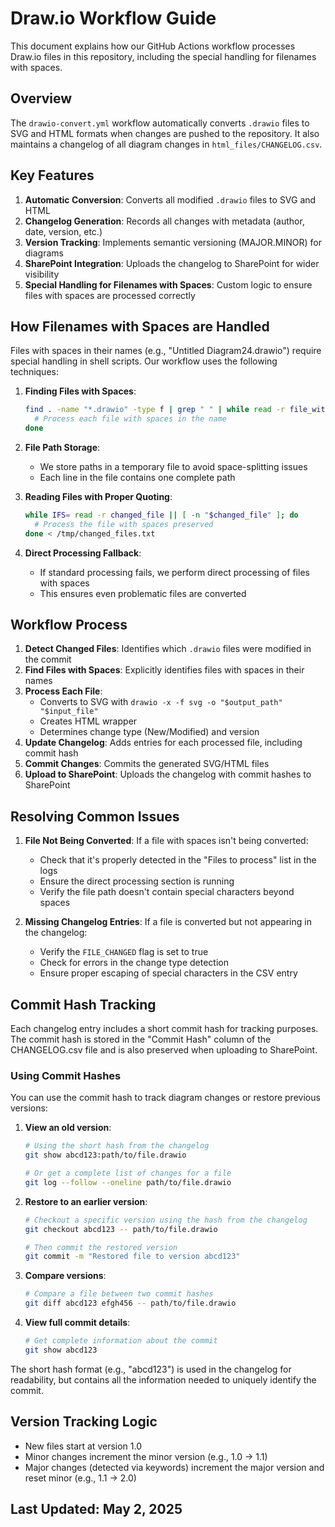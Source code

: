 # Draw.io Workflow Guide

This document explains how our GitHub Actions workflow processes Draw.io files in this repository, including the special handling for filenames with spaces.

## Overview

The `drawio-convert.yml` workflow automatically converts `.drawio` files to SVG and HTML formats when changes are pushed to the repository. It also maintains a changelog of all diagram changes in `html_files/CHANGELOG.csv`.

## Key Features

1. **Automatic Conversion**: Converts all modified `.drawio` files to SVG and HTML
2. **Changelog Generation**: Records all changes with metadata (author, date, version, etc.)
3. **Version Tracking**: Implements semantic versioning (MAJOR.MINOR) for diagrams
4. **SharePoint Integration**: Uploads the changelog to SharePoint for wider visibility
5. **Special Handling for Filenames with Spaces**: Custom logic to ensure files with spaces are processed correctly

## How Filenames with Spaces are Handled

Files with spaces in their names (e.g., "Untitled Diagram24.drawio") require special handling in shell scripts. Our workflow uses the following techniques:

1. **Finding Files with Spaces**:
   ```bash
   find . -name "*.drawio" -type f | grep " " | while read -r file_with_spaces; do
     # Process each file with spaces in the name
   done
   ```

2. **File Path Storage**:
   - We store paths in a temporary file to avoid space-splitting issues
   - Each line in the file contains one complete path

3. **Reading Files with Proper Quoting**:
   ```bash
   while IFS= read -r changed_file || [ -n "$changed_file" ]; do
     # Process the file with spaces preserved
   done < /tmp/changed_files.txt
   ```

4. **Direct Processing Fallback**:
   - If standard processing fails, we perform direct processing of files with spaces
   - This ensures even problematic files are converted

## Workflow Process

1. **Detect Changed Files**: Identifies which `.drawio` files were modified in the commit
2. **Find Files with Spaces**: Explicitly identifies files with spaces in their names
3. **Process Each File**: 
   - Converts to SVG with `drawio -x -f svg -o "$output_path" "$input_file"`
   - Creates HTML wrapper
   - Determines change type (New/Modified) and version
4. **Update Changelog**: Adds entries for each processed file, including commit hash
5. **Commit Changes**: Commits the generated SVG/HTML files
6. **Upload to SharePoint**: Uploads the changelog with commit hashes to SharePoint

## Resolving Common Issues

1. **File Not Being Converted**: If a file with spaces isn't being converted:
   - Check that it's properly detected in the "Files to process" list in the logs
   - Ensure the direct processing section is running
   - Verify the file path doesn't contain special characters beyond spaces

2. **Missing Changelog Entries**: If a file is converted but not appearing in the changelog:
   - Verify the `FILE_CHANGED` flag is set to true
   - Check for errors in the change type detection
   - Ensure proper escaping of special characters in the CSV entry

## Commit Hash Tracking

Each changelog entry includes a short commit hash for tracking purposes. The commit hash is stored in the "Commit Hash" column of the CHANGELOG.csv file and is also preserved when uploading to SharePoint.

### Using Commit Hashes

You can use the commit hash to track diagram changes or restore previous versions:

1. **View an old version**:
   ```zsh
   # Using the short hash from the changelog
   git show abcd123:path/to/file.drawio
   
   # Or get a complete list of changes for a file
   git log --follow --oneline path/to/file.drawio
   ```

2. **Restore to an earlier version**:
   ```zsh
   # Checkout a specific version using the hash from the changelog
   git checkout abcd123 -- path/to/file.drawio
   
   # Then commit the restored version
   git commit -m "Restored file to version abcd123"
   ```

3. **Compare versions**:
   ```zsh
   # Compare a file between two commit hashes
   git diff abcd123 efgh456 -- path/to/file.drawio
   ```

4. **View full commit details**:
   ```zsh
   # Get complete information about the commit
   git show abcd123
   ```

The short hash format (e.g., "abcd123") is used in the changelog for readability, but contains all the information needed to uniquely identify the commit.

## Version Tracking Logic

- New files start at version 1.0
- Minor changes increment the minor version (e.g., 1.0 → 1.1)
- Major changes (detected via keywords) increment the major version and reset minor (e.g., 1.1 → 2.0)

## Last Updated: May 2, 2025
